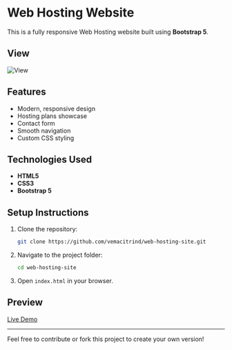 # Web Hosting Website

This is a fully responsive Web Hosting website built using **Bootstrap 5**.

## View

![View](https://github.com/user-attachments/assets/7b949d55-5cee-4301-b6a8-de350d818b93)


## Features

- Modern, responsive design
- Hosting plans showcase
- Contact form
- Smooth navigation
- Custom CSS styling

## Technologies Used

- **HTML5**
- **CSS3**
- **Bootstrap 5**

## Setup Instructions

1. Clone the repository:
   ```bash
   git clone https://github.com/vemacitrind/web-hosting-site.git
   ```
2. Navigate to the project folder:
   ```bash
   cd web-hosting-site
   ```
3. Open `index.html` in your browser.

## Preview

[Live Demo](https://vemacitrind.github.io/web-hosting-site/)

---

Feel free to contribute or fork this project to create your own version!

